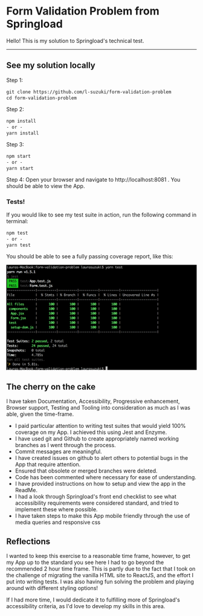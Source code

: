 # Form Validation Problem from Springload

Hello! This is my solution to Springload's technical test.

---

## See my solution locally

Step 1:
```
git clone https://github.com/l-suzuki/form-validation-problem
cd form-validation-problem
```
Step 2:
```
npm install
- or -
yarn install
```
Step 3:
```
npm start
- or -
yarn start
```
Step 4:
Open your browser and navigate to http://localhost:8081 .
You should be able to view the App.

### Tests!

If you would like to see my test suite in action, run the following command in terminal:
```
npm test
- or -
yarn test
```
You should be able to see a fully passing coverage report, like this:

![screenshot showing my test suite passing](./public/passing.png)

## The cherry on the cake

I have taken Documentation, Accessibility, Progressive enhancement, Browser support, Testing and Tooling into consideration as much as I was able, given the time-frame.

* I paid particular attention to writing test suites that would yield 100% coverage on my App. I achieved this using Jest and Enzyme.
* I have used git and Github to create appropriately named working branches as I went through the process.
* Commit messages are meaningful.
* I have created issues on github to alert others to potential bugs in the App that require attention.
* Ensured that obsolete or merged branches were deleted.
* Code has been commented where necessary for ease of understanding.
* I have provided instructions on how to setup and view the app in the ReadMe.
* I had a look through Springload's front end checklist to see what accessibility requirements were considered standard, and tried to implement these where possible.
* I have taken steps to make this App mobile friendly through the use of media queries and responsive css

## Reflections

I wanted to keep this exercise to a reasonable time frame, however, to get my App up to the standard you see here I had to go beyond the recommended 2 hour time frame. This is partly due to the fact that I took on the challenge of migrating the vanilla HTML site to ReactJS, and the effort I put into writing tests. I was also having fun solving the problem and playing around with different styling options!

If I had more time, I would dedicate it to fulfilling more of Springload's accessibility criteria, as I'd love to develop my skills in this area.
